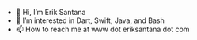 - 👋 Hi, I’m Erik Santana
- 👀 I’m interested in Dart, Swift, Java, and Bash
- 📫 How to reach me at www dot eriksantana dot com

<!---
eriksantana-io/eriksantana-io is a ✨ special ✨ repository because its `README.md` (this file) appears on your GitHub profile.
You can click the Preview link to take a look at your changes.
--->
